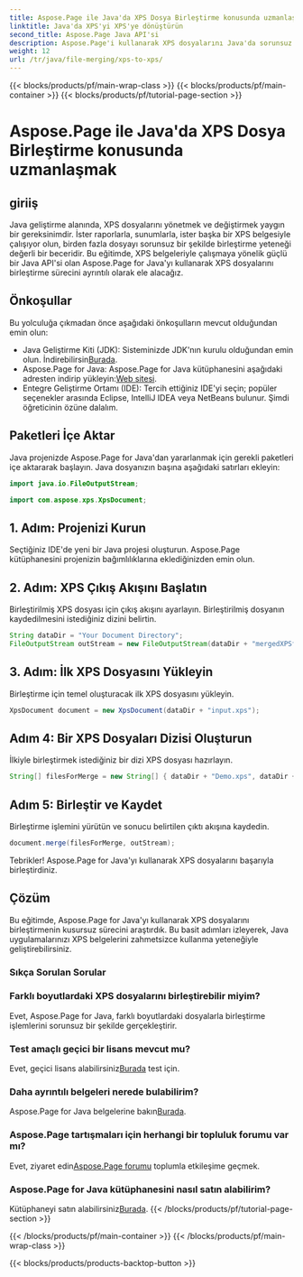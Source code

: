 ```yaml
---
title: Aspose.Page ile Java'da XPS Dosya Birleştirme konusunda uzmanlaşmak
linktitle: Java'da XPS'yi XPS'ye dönüştürün
second_title: Aspose.Page Java API'si
description: Aspose.Page'i kullanarak XPS dosyalarını Java'da sorunsuz bir şekilde nasıl birleştireceğinizi öğrenin. Verimli belge işleme için adım adım kılavuzumuzu izleyin. Java geliştirme becerilerinizi şimdi artırın!
weight: 12
url: /tr/java/file-merging/xps-to-xps/
---
```


{{< blocks/products/pf/main-wrap-class >}}
{{< blocks/products/pf/main-container >}}
{{< blocks/products/pf/tutorial-page-section >}}

# Aspose.Page ile Java'da XPS Dosya Birleştirme konusunda uzmanlaşmak

## giriiş
Java geliştirme alanında, XPS dosyalarını yönetmek ve değiştirmek yaygın bir gereksinimdir. İster raporlarla, sunumlarla, ister başka bir XPS belgesiyle çalışıyor olun, birden fazla dosyayı sorunsuz bir şekilde birleştirme yeteneği değerli bir beceridir. Bu eğitimde, XPS belgeleriyle çalışmaya yönelik güçlü bir Java API'si olan Aspose.Page for Java'yı kullanarak XPS dosyalarını birleştirme sürecini ayrıntılı olarak ele alacağız.
## Önkoşullar
Bu yolculuğa çıkmadan önce aşağıdaki önkoşulların mevcut olduğundan emin olun:
-  Java Geliştirme Kiti (JDK): Sisteminizde JDK'nın kurulu olduğundan emin olun. İndirebilirsin[Burada](https://www.oracle.com/java/technologies/javase-downloads.html).
-  Aspose.Page for Java: Aspose.Page for Java kütüphanesini aşağıdaki adresten indirip yükleyin:[Web sitesi](https://purchase.aspose.com/buy). 
- Entegre Geliştirme Ortamı (IDE): Tercih ettiğiniz IDE'yi seçin; popüler seçenekler arasında Eclipse, IntelliJ IDEA veya NetBeans bulunur.
Şimdi öğreticinin özüne dalalım.
## Paketleri İçe Aktar
Java projenizde Aspose.Page for Java'dan yararlanmak için gerekli paketleri içe aktararak başlayın. Java dosyanızın başına aşağıdaki satırları ekleyin:
```java
import java.io.FileOutputStream;

import com.aspose.xps.XpsDocument;
```
## 1. Adım: Projenizi Kurun
Seçtiğiniz IDE'de yeni bir Java projesi oluşturun. Aspose.Page kütüphanesini projenizin bağımlılıklarına eklediğinizden emin olun.
## 2. Adım: XPS Çıkış Akışını Başlatın
Birleştirilmiş XPS dosyası için çıkış akışını ayarlayın. Birleştirilmiş dosyanın kaydedilmesini istediğiniz dizini belirtin.
```java
String dataDir = "Your Document Directory";
FileOutputStream outStream = new FileOutputStream(dataDir + "mergedXPSfiles.xps");
```
## 3. Adım: İlk XPS Dosyasını Yükleyin
Birleştirme için temel oluşturacak ilk XPS dosyasını yükleyin.
```java
XpsDocument document = new XpsDocument(dataDir + "input.xps");
```
## Adım 4: Bir XPS Dosyaları Dizisi Oluşturun
İlkiyle birleştirmek istediğiniz bir dizi XPS dosyası hazırlayın.
```java
String[] filesForMerge = new String[] { dataDir + "Demo.xps", dataDir + "sample.xps" };
```
## Adım 5: Birleştir ve Kaydet
Birleştirme işlemini yürütün ve sonucu belirtilen çıktı akışına kaydedin.
```java
document.merge(filesForMerge, outStream);
```
Tebrikler! Aspose.Page for Java'yı kullanarak XPS dosyalarını başarıyla birleştirdiniz.
## Çözüm
Bu eğitimde, Aspose.Page for Java'yı kullanarak XPS dosyalarını birleştirmenin kusursuz sürecini araştırdık. Bu basit adımları izleyerek, Java uygulamalarınızı XPS belgelerini zahmetsizce kullanma yeteneğiyle geliştirebilirsiniz.
### Sıkça Sorulan Sorular
### Farklı boyutlardaki XPS dosyalarını birleştirebilir miyim?
Evet, Aspose.Page for Java, farklı boyutlardaki dosyalarla birleştirme işlemlerini sorunsuz bir şekilde gerçekleştirir.
### Test amaçlı geçici bir lisans mevcut mu?
 Evet, geçici lisans alabilirsiniz[Burada](https://purchase.aspose.com/temporary-license/) test için.
### Daha ayrıntılı belgeleri nerede bulabilirim?
 Aspose.Page for Java belgelerine bakın[Burada](https://reference.aspose.com/page/java/).
### Aspose.Page tartışmaları için herhangi bir topluluk forumu var mı?
 Evet, ziyaret edin[Aspose.Page forumu](https://forum.aspose.com/c/page/39) toplumla etkileşime geçmek.
### Aspose.Page for Java kütüphanesini nasıl satın alabilirim?
 Kütüphaneyi satın alabilirsiniz[Burada](https://purchase.aspose.com/buy).
{{< /blocks/products/pf/tutorial-page-section >}}

{{< /blocks/products/pf/main-container >}}
{{< /blocks/products/pf/main-wrap-class >}}

{{< blocks/products/products-backtop-button >}}
